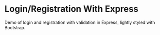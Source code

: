 # Login/Registration With Express
Demo of login and registration with validation in Express, lightly styled with Bootstrap.
